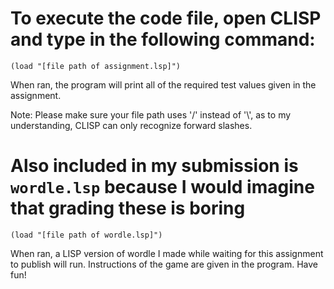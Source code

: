 # To execute the code file, open CLISP and type in the following command:

`(load "[file path of assignment.lsp]")`

When ran, the program will print all of the required test values given in the assignment.

Note: Please make sure your file path uses '/' instead of '\\', as to my understanding, CLISP can only recognize forward slashes.

# Also included in my submission is `wordle.lsp` because I would imagine that grading these is boring

`(load "[file path of wordle.lsp]")`

When ran, a LISP version of wordle I made while waiting for this assignment to publish will run. Instructions of the game are given in the program. Have fun!
